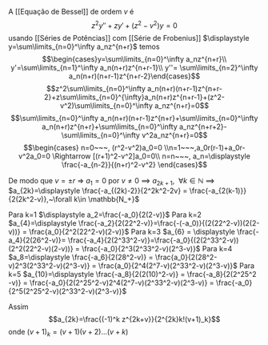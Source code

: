 A [[Equação de Bessel]] de ordem $v$ é $$z^2y''+zy'+(z^2-v^2)y=0$$
usando [[Séries de Potências]] com [[Série de Frobenius]] $\displaystyle y=\sum\limits_{n=0}^\infty a_nz^{n+r}$ temos
$$\begin{cases}y=\sum\limits_{n=0}^\infty a_nz^{n+r}\\ y'=\sum\limits_{n=1}^\infty a_n(n+r)z^{n+r-1}\\ y''= \sum\limits_{n=2}^\infty a_n(n+r)(n+r-1)z^{n+r-2}\end{cases}$$
$$z^2\sum\limits_{n=0}^\infty a_n(n+r)(n+r-1)z^{n+r-2}+z\sum\limits_{n=0}^{\infty}a_n(n+r)z^{n+r-1}+(z^2-v^2)\sum\limits_{n=0}^\infty a_nz^{n+r}=0$$
$$\sum\limits_{n=0}^\infty a_n(n+r)(n+r-1)z^{n+r}+\sum\limits_{n=0}^\infty a_n(n+r)z^{n+r}+\sum\limits_{n=0}^\infty a_nz^{n+r+2}-\sum\limits_{n=0}^\infty v^2a_nz^{n+r}=0$$
$$\begin{cases} n=0~~~, (r^2-v^2)a_0=0 \\n=1~~~,a_0r(r-1)+a_0r-v^2a_0=0 \Rightarrow [(r+1)^2-v^2]a_0=0\\ n=n~~~, a_n=\displaystyle \frac{-a_{n-2}}{(n+r)^2-v^2} \end{cases}$$

De modo que 
$v=\pm r$ => $a_1=0$ por $v\neq 0$ 
==> $a_{2k+1},~~\forall k\in \mathbb{N}$ 
==> $a_{2k}=\displaystyle \frac{-a_{(2k)-2}}{2^2k^2-2v} = \frac{-a_{2(k-1)}}{2(2k^2-v)},~\forall k\in \mathbb{N_+}$

Para k=1
$\displaystyle a_2=\frac{-a_0}{2(2-v)}$
Para k=2
$a_{4}=\displaystyle \frac{-a_2}{2(22^2-v)}=\frac{-(-a_0)}{(2(22^2-v))(2(2-v))} = \frac{a_0}{2^2(22^2-v)(2-v)}$
Para k=3
$a_{6} = \displaystyle \frac{-a_4}{2(26^2-v)}=  \frac{-a_4}{2(2^33^2-v)}=\frac{-a_0}{(2(2^33^2-v))(2^2(22^2-v)(2-v))} = \frac{-a_0}{2^3(2^33^2-v)(2^3-v)}$
Para k=4
$a_8=\displaystyle \frac{-a_6}{2(28^2-v)} = \frac{a_0}{2(28^2-v)2^3(2^33^2-v)(2^3-v)} = \frac{a_0}{2^4(2^7-v)(2^33^2-v)(2^3-v)}$
Para k=5
$a_{10}=\displaystyle \frac{-a_8}{2(2(10)^2-v)} = \frac{-a_8}{2(2^25^2 -v)} = \frac{-a_0}{2(2^25^2-v)2^4(2^7-v)(2^33^2-v)(2^3-v)} = \frac{-a_0}{2^5(2^25^2-v)(2^33^2-v)(2^3-v)}$ 

Assim $$a_{2k}=\frac{(-1)^k z^{2k+v}}{2^{2k}k!(v+1)_k}$$
onde $(v+1)_k=(v+1)(v+2)...(v+k)$

